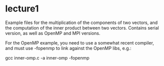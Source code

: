 # lecture1

Example files for the multiplication of the components of two vectors,
and the computation of the inner product between two vectors.
Contains serial version, as well as OpenMP and MPI versions.

For the OpenMP example, you need to use a somewhat recent compiler,
and must use -fopenmp to link against the OpenMP libs, e.g.:

gcc inner-omp.c -a inner-omp -fopenmp





